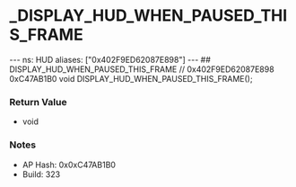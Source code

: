 # _DISPLAY_HUD_WHEN_PAUSED_THIS_FRAME

--- ns: HUD aliases: ["0x402F9ED62087E898"] --- ## DISPLAY_HUD_WHEN_PAUSED_THIS_FRAME  // 0x402F9ED62087E898 0xC47AB1B0 void DISPLAY_HUD_WHEN_PAUSED_THIS_FRAME();

### Return Value
* void

### Notes
* AP Hash: 0x0xC47AB1B0
* Build: 323

